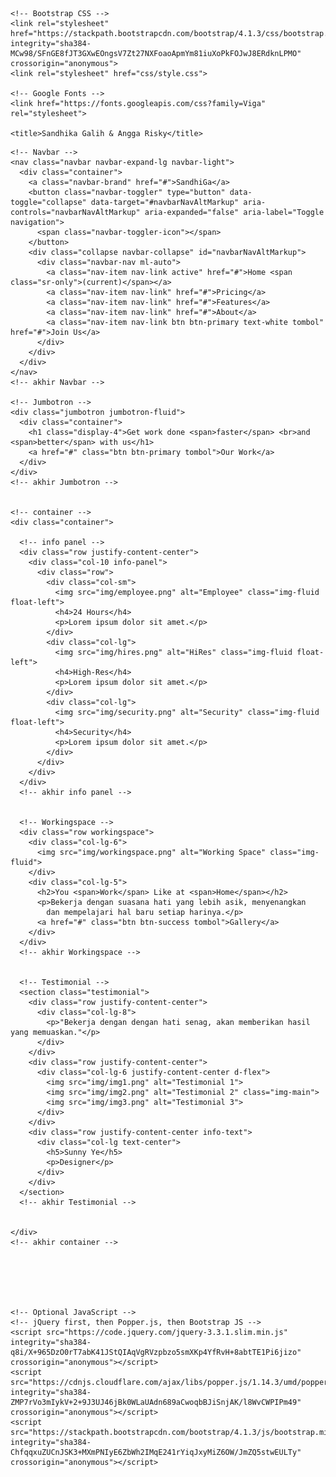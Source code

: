 <!doctype html>
<html lang="en">
  <head>
    <!-- Required meta tags -->
    <meta charset="utf-8">
    <meta name="viewport" content="width=device-width, initial-scale=1, shrink-to-fit=no">

    <!-- Bootstrap CSS -->
    <link rel="stylesheet" href="https://stackpath.bootstrapcdn.com/bootstrap/4.1.3/css/bootstrap.min.css" integrity="sha384-MCw98/SFnGE8fJT3GXwEOngsV7Zt27NXFoaoApmYm81iuXoPkFOJwJ8ERdknLPMO" crossorigin="anonymous">
    <link rel="stylesheet" href="css/style.css">

    <!-- Google Fonts -->
    <link href="https://fonts.googleapis.com/css?family=Viga" rel="stylesheet">

    <title>Sandhika Galih & Angga Risky</title>
  </head>
  <body>


    <!-- Navbar -->
    <nav class="navbar navbar-expand-lg navbar-light">
      <div class="container">
        <a class="navbar-brand" href="#">SandhiGa</a>
        <button class="navbar-toggler" type="button" data-toggle="collapse" data-target="#navbarNavAltMarkup" aria-controls="navbarNavAltMarkup" aria-expanded="false" aria-label="Toggle navigation">
          <span class="navbar-toggler-icon"></span>
        </button>
        <div class="collapse navbar-collapse" id="navbarNavAltMarkup">
          <div class="navbar-nav ml-auto">
            <a class="nav-item nav-link active" href="#">Home <span class="sr-only">(current)</span></a>
            <a class="nav-item nav-link" href="#">Pricing</a>
            <a class="nav-item nav-link" href="#">Features</a>
            <a class="nav-item nav-link" href="#">About</a>
            <a class="nav-item nav-link btn btn-primary text-white tombol" href="#">Join Us</a>
          </div>
        </div>
      </div>
    </nav>
    <!-- akhir Navbar -->

    <!-- Jumbotron -->
    <div class="jumbotron jumbotron-fluid">
      <div class="container">
        <h1 class="display-4">Get work done <span>faster</span> <br>and <span>better</span> with us</h1>
        <a href="#" class="btn btn-primary tombol">Our Work</a>
      </div>
    </div>
    <!-- akhir Jumbotron -->


    <!-- container -->
    <div class="container">

      <!-- info panel -->
      <div class="row justify-content-center">
        <div class="col-10 info-panel">
          <div class="row">
            <div class="col-sm">
              <img src="img/employee.png" alt="Employee" class="img-fluid float-left">
              <h4>24 Hours</h4>
              <p>Lorem ipsum dolor sit amet.</p>
            </div>
            <div class="col-lg">
              <img src="img/hires.png" alt="HiRes" class="img-fluid float-left">
              <h4>High-Res</h4>
              <p>Lorem ipsum dolor sit amet.</p>
            </div>
            <div class="col-lg">
              <img src="img/security.png" alt="Security" class="img-fluid float-left">
              <h4>Security</h4>
              <p>Lorem ipsum dolor sit amet.</p>
            </div>
          </div>
        </div>
      </div>
      <!-- akhir info panel -->


      <!-- Workingspace -->
      <div class="row workingspace">
        <div class="col-lg-6">
          <img src="img/workingspace.png" alt="Working Space" class="img-fluid">
        </div>
        <div class="col-lg-5">
          <h2>You <span>Work</span> Like at <span>Home</span></h2>
          <p>Bekerja dengan suasana hati yang lebih asik, menyenangkan
            dan mempelajari hal baru setiap harinya.</p>
          <a href="#" class="btn btn-success tombol">Gallery</a>
        </div>
      </div>
      <!-- akhir Workingspace -->


      <!-- Testimonial -->
      <section class="testimonial">
        <div class="row justify-content-center">
          <div class="col-lg-8">
            <p>"Bekerja dengan dengan hati senag, akan memberikan hasil yang memuaskan."</p>
          </div>
        </div>
        <div class="row justify-content-center">
          <div class="col-lg-6 justify-content-center d-flex">
            <img src="img/img1.png" alt="Testimonial 1">
            <img src="img/img2.png" alt="Testimonial 2" class="img-main">
            <img src="img/img3.png" alt="Testimonial 3">
          </div>
        </div>
        <div class="row justify-content-center info-text">
          <div class="col-lg text-center">
            <h5>Sunny Ye</h5>
            <p>Designer</p>
          </div>
        </div>
      </section>
      <!-- akhir Testimonial -->


    </div>
    <!-- akhir container -->




    

    <!-- Optional JavaScript -->
    <!-- jQuery first, then Popper.js, then Bootstrap JS -->
    <script src="https://code.jquery.com/jquery-3.3.1.slim.min.js" integrity="sha384-q8i/X+965DzO0rT7abK41JStQIAqVgRVzpbzo5smXKp4YfRvH+8abtTE1Pi6jizo" crossorigin="anonymous"></script>
    <script src="https://cdnjs.cloudflare.com/ajax/libs/popper.js/1.14.3/umd/popper.min.js" integrity="sha384-ZMP7rVo3mIykV+2+9J3UJ46jBk0WLaUAdn689aCwoqbBJiSnjAK/l8WvCWPIPm49" crossorigin="anonymous"></script>
    <script src="https://stackpath.bootstrapcdn.com/bootstrap/4.1.3/js/bootstrap.min.js" integrity="sha384-ChfqqxuZUCnJSK3+MXmPNIyE6ZbWh2IMqE241rYiqJxyMiZ6OW/JmZQ5stwEULTy" crossorigin="anonymous"></script>
  </body>
</html>
